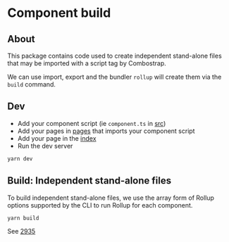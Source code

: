 # Component build


## About

This package contains code used to create independent stand-alone files
that may be imported with a script tag by Combostrap.

We can use import, export and the bundler `rollup` will
create them via the `build` command.

## Dev

  * Add your component script (ie `component.ts` in [src](src))
  * Add your pages in [pages](pages) that imports your component script
  * Add your page in the [index](index.html)
  * Run the dev server

```bash
yarn dev
```

## Build: Independent stand-alone files

To build independent stand-alone files,
we use the array form of Rollup options supported by the CLI
to run Rollup for each component.

```bash
yarn build
```
See [2935](https://github.com/rollup/rollup/issues/2935)
